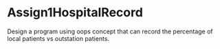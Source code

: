 # Assign1HospitalRecord
Design a program using oops concept that can record the percentage of local patients vs outstation patients.
